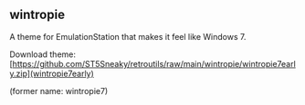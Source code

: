 ## wintropie

A theme for EmulationStation that makes it feel like Windows 7.

Download theme: [https://github.com/ST5Sneaky/retroutils/raw/main/wintropie/wintropie7early.zip](wintropie7early)

(former name: wintropie7)
